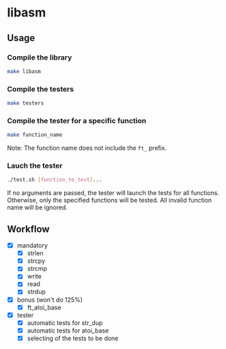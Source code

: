 # libasm

## Usage

### Compile the library

```sh
make libasm
```

### Compile the testers

```sh
make testers
```

### Compile the tester for a specific function

```sh
make function_name
```

Note: The function name does not include the `ft_` prefix.

### Lauch the tester

```sh
./test.sh [function_to_test]...
```

If no arguments are passed, the tester will launch the tests for all functions.
Otherwise, only the specified functions will be tested.
All invalid function name will be ignored.

## Workflow

-   [x] mandatory
    -   [x] strlen
    -   [x] strcpy
    -   [x] strcmp
    -   [x] write
    -   [x] read
    -   [x] strdup
-   [x] bonus (won't do 125%)
    -   [x] ft_atoi_base
-   [x] tester
    -   [x] automatic tests for str_dup
    -   [x] automatic tests for atoi_base
    -   [x] selecting of the tests to be done
